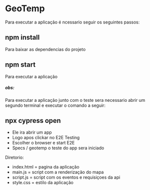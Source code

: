 # GeoTemp

Para executar a aplicação é ncessario seguir os seguintes passos:

## npm install
Para baixar as dependencias do projeto

## npm start
Para executar a aplicação

##### obs:
Para executar a aplicação junto com o teste sera necessario abrir um segundo terminal e executar o comando a seguir:

## npx cypress open
- Ele ira abrir um app
- Logo apos clickar no E2E Testing
- Escolher o browser e start E2E
- Specs / geotemp
o teste do app sera iniciado


Diretorio:
- index.html = pagina da aplicação
- main.js = script com a renderização do mapa
- script.js = script com os eventos e requisiçoes da api 
- style.css = estilo da aplicação